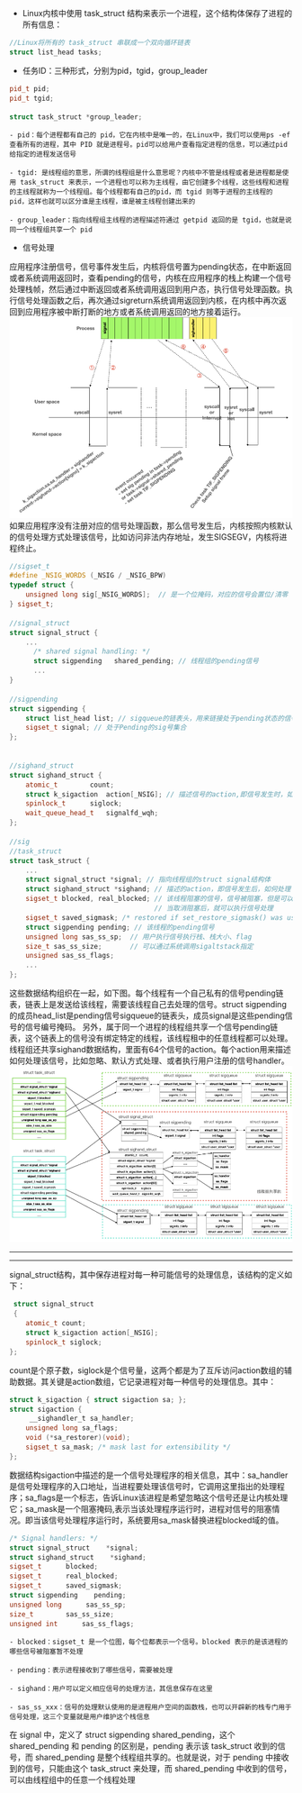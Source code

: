 - Linux内核中使用 task_struct 结构来表示一个进程，这个结构体保存了进程的所有信息：
```cpp
//Linux将所有的 task_struct 串联成一个双向循环链表
struct list_head tasks;
```

- 任务ID：三种形式，分别为pid，tgid，group_leader
```cpp
pid_t pid;
pid_t tgid;

struct task_struct *group_leader; 
```
    - pid：每个进程都有自己的 pid，它在内核中是唯一的，在Linux中，我们可以使用ps -ef查看所有的进程，其中 PID 就是进程号。pid可以给用户查看指定进程的信息，可以通过pid给指定的进程发送信号

    - tgid: 是线程组的意思，所谓的线程组是什么意思呢？内核中不管是线程或者是进程都是使用 task_struct 来表示，一个进程也可以称为主线程，由它创建多个线程，这些线程和进程的主线程就称为一个线程组。每个线程都有自己的pid，而 tgid 则等于进程的主线程的 pid，这样也就可以区分谁是主线程，谁是被主线程创建出来的

    - group_leader：指向线程组主线程的进程描述符通过 getpid 返回的是 tgid，也就是说同一个线程组共享一个 pid

- 信号处理

应用程序注册信号，信号事件发生后，内核将信号置为pending状态，在中断返回或者系统调用返回时，查看pending的信号，内核在应用程序的栈上构建一个信号处理栈帧，然后通过中断返回或者系统调用返回到用户态，执行信号处理函数。执行信号处理函数之后，再次通过sigreturn系统调用返回到内核，在内核中再次返回到应用程序被中断打断的地方或者系统调用返回的地方接着运行。
![alt text](./images/45.png)
如果应用程序没有注册对应的信号处理函数，那么信号发生后，内核按照内核默认的信号处理方式处理该信号，比如访问非法内存地址，发生SIGSEGV，内核将进程终止。
```cpp
//sigset_t
#define _NSIG_WORDS (_NSIG / _NSIG_BPW)
typedef struct {
    unsigned long sig[_NSIG_WORDS];  // 是一个位掩码，对应的信号会置位/清零
} sigset_t;

//signal_struct
struct signal_struct {
    ...
	  /* shared signal handling: */
	  struct sigpending   shared_pending; // 线程组的pending信号
	  ...
}

//sigpending
struct sigpending {
    struct list_head list; // sigqueue的链表头，用来链接处于pending状态的信号
    sigset_t signal; // 处于Pending的sig号集合
};


//sighand_struct
struct sighand_struct {
    atomic_t        count;
    struct k_sigaction  action[_NSIG]; // 描述信号的action,即信号发生时，如何处理该信号
    spinlock_t      siglock;
    wait_queue_head_t   signalfd_wqh;
};

//sig
//task_struct
struct task_struct {
	...
    struct signal_struct *signal; // 指向线程组的struct signal结构体
    struct sighand_struct *sighand; // 描述的action，即信号发生后，如何处理
    sigset_t blocked, real_blocked; // 该线程阻塞的信号，信号被阻塞，但是可以pending
                                    // 当取消阻塞后，就可以执行信号处理
    sigset_t saved_sigmask; /* restored if set_restore_sigmask() was used */
    struct sigpending pending; // 该线程的pending信号
    unsigned long sas_ss_sp;  // 用户执行信号执行栈、栈大小、flag
    size_t sas_ss_size;       // 可以通过系统调用sigaltstack指定
    unsigned sas_ss_flags;
    ...
};

```
这些数据结构组织在一起，如下图。每个线程有一个自己私有的信号pending链表，链表上是发送给该线程，需要该线程自己去处理的信号。struct sigpending的成员head_list是pending信号sigqueue的链表头，成员signal是这些pending信号的信号编号掩码。
另外，属于同一个进程的线程组共享一个信号pending链表，这个链表上的信号没有绑定特定的线程，该线程租中的任意线程都可以处理。
线程组还共享sighand数据结构，里面有64个信号的action。每个action用来描述如何处理该信号，比如忽略、默认方式处理、或者执行用户注册的信号handler。
![alt text](./images/46.png)


---
---

signal_struct结构，其中保存进程对每一种可能信号的处理信息，该结构的定义如下：
```cpp
 struct signal_struct 
 { 
    atomic_t count; 
    struct k_sigaction action[_NSIG]; 
    spinlock_t siglock; 
};
``` 
count是个原子数，siglock是个信号量，这两个都是为了互斥访问action数组的辅助数据。其关键是action数组，它记录进程对每一种信号的处理信息。其中： 
```cpp
struct k_sigaction { struct sigaction sa; };
struct sigaction {
     __sighandler_t sa_handler; 
    unsigned long sa_flags; 
    void (*sa_restorer)(void); 
    sigset_t sa_mask; /* mask last for extensibility */ 
}; 
```
数据结构sigaction中描述的是一个信号处理程序的相关信息，其中：sa_handler是信号处理程序的入口地址，当进程要处理该信号时，它调用这里指出的处理程序；sa_flags是一个标志，告诉Linux该进程是希望忽略这个信号还是让内核处理它；sa_mask是一个阻塞掩码,表示当该处理程序运行时，进程对信号的阻塞情况。即当该信号处理程序运行时，系统要用sa_mask替换进程blocked域的值。

```cpp
/* Signal handlers: */
struct signal_struct    *signal;
struct sighand_struct    *sighand;
sigset_t      blocked;
sigset_t      real_blocked;
sigset_t      saved_sigmask;
struct sigpending    pending;
unsigned long      sas_ss_sp;
size_t        sas_ss_size;
unsigned int      sas_ss_flags;
```
    - blocked：sigset_t 是一个位图，每个位都表示一个信号。blocked 表示的是该进程的哪些信号被阻塞暂不处理

    - pending：表示进程接收到了哪些信号，需要被处理

    - sighand：用户可以定义相应信号的处理方法，其信息保存在这里

    - sas_ss_xxx：信号的处理默认使用的是进程用户空间的函数栈，也可以开辟新的栈专门用于信号处理，这三个变量就是用户维护这个栈信息

在 signal 中，定义了 struct sigpending shared_pending，这个 shared_pending 和 pending 的区别是，pending 表示该 task_struct 收到的信号，而 shared_pending 是整个线程组共享的。也就是说，对于 pending 中接收到的信号，只能由这个 task_struct 来处理，而 shared_pending 中收到的信号，可以由线程组中的任意一个线程处理


